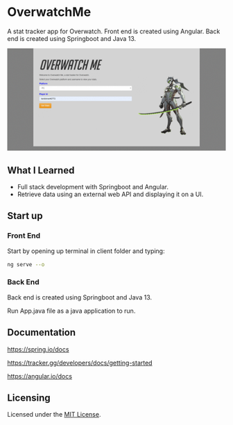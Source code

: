 # OverwatchMe
A stat tracker app for Overwatch. Front end is created using Angular. Back end is created using Springboot and Java 13.

![alt image](https://raw.githubusercontent.com/kenbinner/OverwatchMe/master/animation.gif)


## What I Learned
- Full stack development with Springboot and Angular.
- Retrieve data using an external web API and displaying it on a UI.

## Start up
### Front End
Start by opening up terminal in client folder and typing:
```bash
ng serve --o
```

### Back End
Back end is created using Springboot and Java 13.

Run App.java file as a java application to run.

## Documentation

https://spring.io/docs

https://tracker.gg/developers/docs/getting-started

https://angular.io/docs

## Licensing

Licensed under the [MIT License](LICENSE).
